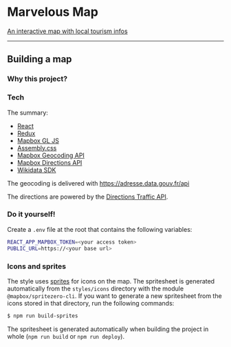 # Marvelous Map

[An interactive map with local tourism infos](https://sheub.github.io/marvelous-map)


------

## Building a map 

### Why this project?


### Tech

The summary:
- [React](https://facebook.github.io/react/)
- [Redux](http://redux.js.org/)
- [Mapbox GL JS](https://www.mapbox.com/mapbox-gl-js/api/)
- [Assembly.css](https://www.mapbox.com/assembly/)
- [Mapbox Geocoding API](https://www.mapbox.com/api-documentation/#geocoding)
- [Mapbox Directions API](https://www.mapbox.com/api-documentation/#directions)
- [Wikidata SDK](https://github.com/maxlath/wikidata-sdk)

The geocoding is delivered with https://adresse.data.gouv.fr/api

The directions are powered by the [Directions Traffic API](https://www.mapbox.com/api-documentation/#directions).

### Do it yourself!

Create a `.env` file at the root that contains the following variables:

```sh
REACT_APP_MAPBOX_TOKEN=<your access token>
PUBLIC_URL=https://<your base url>
```

### Icons and sprites

The style uses [sprites](https://www.mapbox.com/help/define-sprite/) for icons on the map. The spritesheet is generated automatically from the `styles/icons` directory with the module `@mapbox/spritezero-cli`. If you want to generate a new spritesheet from the icons stored in that directory, run the following commands:

```sh
$ npm run build-sprites
```

The spritesheet is generated automatically when building the project in whole (`npm run build` or `npm run deploy`).

